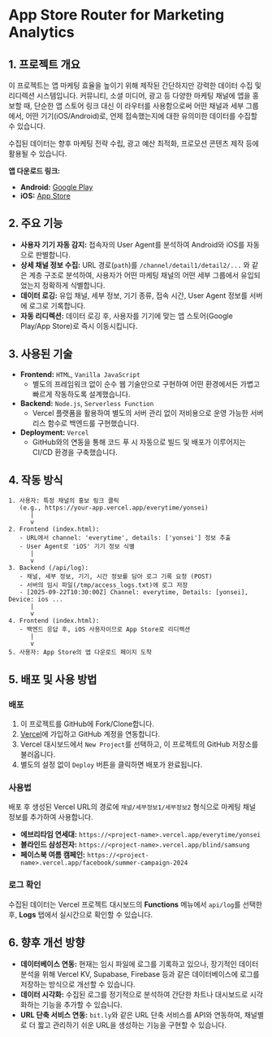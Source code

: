 <!-- @format -->

# App Store Router for Marketing Analytics

## 1. 프로젝트 개요

이 프로젝트는 앱 마케팅 효율을 높이기 위해 제작된 간단하지만 강력한 데이터 수집 및 리디렉션 시스템입니다. 커뮤니티, 소셜 미디어, 광고 등 다양한 마케팅 채널에 앱을 홍보할 때, 단순한 앱 스토어 링크 대신 이 라우터를 사용함으로써 어떤 채널과 세부 그룹에서, 어떤 기기(iOS/Android)로, 언제 접속했는지에 대한 유의미한 데이터를 수집할 수 있습니다.

수집된 데이터는 향후 마케팅 전략 수립, 광고 예산 최적화, 프로모션 콘텐츠 제작 등에 활용될 수 있습니다.

**앱 다운로드 링크:**

-   **Android:** [Google Play](https://play.google.com/store/apps/details?id=com.moneyfitapp.app)
-   **iOS:** [App Store](https://apps.apple.com/app/money-fit/id6749416452)

## 2. 주요 기능

-   **사용자 기기 자동 감지:** 접속자의 User Agent를 분석하여 Android와 iOS를 자동으로 판별합니다.
-   **상세 채널 정보 수집:** URL 경로(`path`)를 `/channel/detail1/detail2/...` 와 같은 계층 구조로 분석하여, 사용자가 어떤 마케팅 채널의 어떤 세부 그룹에서 유입되었는지 정확하게 식별합니다.
-   **데이터 로깅:** 유입 채널, 세부 정보, 기기 종류, 접속 시간, User Agent 정보를 서버에 로그로 기록합니다.
-   **자동 리디렉션:** 데이터 로깅 후, 사용자를 기기에 맞는 앱 스토어(Google Play/App Store)로 즉시 이동시킵니다.

## 3. 사용된 기술

-   **Frontend:** `HTML`, `Vanilla JavaScript`
    -   별도의 프레임워크 없이 순수 웹 기술만으로 구현하여 어떤 환경에서든 가볍고 빠르게 작동하도록 설계했습니다.
-   **Backend:** `Node.js`, `Serverless Function`
    -   Vercel 플랫폼을 활용하여 별도의 서버 관리 없이 저비용으로 운영 가능한 서버리스 함수로 백엔드를 구현했습니다.
-   **Deployment:** `Vercel`
    -   GitHub와의 연동을 통해 코드 푸 시 자동으로 빌드 및 배포가 이루어지는 CI/CD 환경을 구축했습니다.

## 4. 작동 방식

```
1. 사용자: 특정 채널의 홍보 링크 클릭
   (e.g., https://your-app.vercel.app/everytime/yonsei)
      |
      v
2. Frontend (index.html):
   - URL에서 channel: 'everytime', details: ['yonsei'] 정보 추출
   - User Agent로 'iOS' 기기 정보 식별
      |
      v
3. Backend (/api/log):
   - 채널, 세부 정보, 기기, 시간 정보를 담아 로그 기록 요청 (POST)
   - 서버의 임시 파일(/tmp/access_logs.txt)에 로그 저장
   - [2025-09-22T10:30:00Z] Channel: everytime, Details: [yonsei], Device: ios ...
      |
      v
4. Frontend (index.html):
   - 백엔드 응답 후, iOS 사용자이므로 App Store로 리디렉션
      |
      v
5. 사용자: App Store의 앱 다운로드 페이지 도착
```

## 5. 배포 및 사용 방법

### 배포

1.  이 프로젝트를 GitHub에 Fork/Clone합니다.
2.  [Vercel](https://vercel.com/)에 가입하고 GitHub 계정을 연동합니다.
3.  Vercel 대시보드에서 `New Project`를 선택하고, 이 프로젝트의 GitHub 저장소를 불러옵니다.
4.  별도의 설정 없이 `Deploy` 버튼을 클릭하면 배포가 완료됩니다.

### 사용법

배포 후 생성된 Vercel URL의 경로에 `채널/세부정보1/세부정보2` 형식으로 마케팅 채널 정보를 추가하여 사용합니다.

-   **에브리타임 연세대:** `https://<project-name>.vercel.app/everytime/yonsei`
-   **블라인드 삼성전자:** `https://<project-name>.vercel.app/blind/samsung`
-   **페이스북 여름 캠페인:** `https://<project-name>.vercel.app/facebook/summer-campaign-2024`

### 로그 확인

수집된 데이터는 Vercel 프로젝트 대시보드의 **Functions** 메뉴에서 `api/log`를 선택한 후, **Logs** 탭에서 실시간으로 확인할 수 있습니다.

## 6. 향후 개선 방향

-   **데이터베이스 연동:** 현재는 임시 파일에 로그를 기록하고 있으나, 장기적인 데이터 분석을 위해 Vercel KV, Supabase, Firebase 등과 같은 데이터베이스에 로그를 저장하는 방식으로 개선할 수 있습니다.
-   **데이터 시각화:** 수집된 로그를 정기적으로 분석하여 간단한 차트나 대시보드로 시각화하는 기능을 추가할 수 있습니다.
-   **URL 단축 서비스 연동:** `bit.ly`와 같은 URL 단축 서비스를 API와 연동하여, 채널별로 더 짧고 관리하기 쉬운 URL을 생성하는 기능을 구현할 수 있습니다.